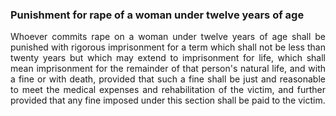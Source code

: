 ### Punishment for rape of a woman under twelve years of age
<div style="text-align: justify">

Whoever commits rape on a woman under twelve years of age shall be punished with rigorous imprisonment for a term which shall not be less than twenty years but which may extend to imprisonment for life, which shall mean imprisonment for the remainder of that person's natural life, and with a fine or with death, provided that such a fine shall be just and reasonable to meet the medical expenses and rehabilitation of the victim, and further provided that any fine imposed under this section shall be paid to the victim.

</div>
